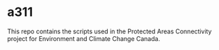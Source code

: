 # a311

This repo contains the scripts used in the Protected Areas Connectivity project for Environment and Climate Change Canada.
